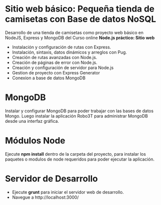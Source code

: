 # Sitio web básico: Pequeña tienda de camisetas con Base de datos NoSQL
 
 Desarrollo de una tienda de camisetas como proyecto web básico en NodeJS, Express y MongoDB del Curso online **Node.js práctico: Sitio web**
- Instalación y configuración de rutas con Express.
- Instalación, sintaxis, datos dinámicos y arreglos con Pug.
- Creación de rutas avanzadas con Node.js.
- Creación de páginas de error con Node.js.
- Creación y configuración de servidor para Node.js
- Gestion de proyecto con Express Generator
- Conexion a base de datos MongoDB

# MongoDB
Instalar y configurar MongoDB para poder trabajar con las bases de datos Mongo. Luego instalar la aplicación Robo3T para administrar MongoDB desde una interfaz gráfica.

# Módulos Node
 Ejecute **npm install** dentro de la carpeta del proyecto, para instalar los paquetes o modulos de node requeridos para poder ejecutar la aplicación.

# Servidor de Desarrollo
 - Ejecute **grunt** para iniciar el servidor web de desarrollo. 
 - Navegue a http://localhost:3000/
